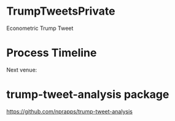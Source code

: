 # TrumpTweetsPrivate
Econometric Trump Tweet

# Process Timeline
Next venue:

# trump-tweet-analysis package
https://github.com/nprapps/trump-tweet-analysis
